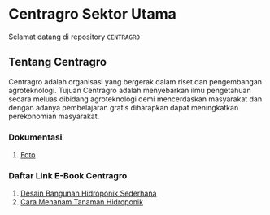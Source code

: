 # Centragro Sektor Utama

Selamat datang di repository `CENTRAGRO`

## Tentang Centragro
Centragro adalah organisasi yang bergerak dalam riset dan pengembangan agroteknologi. Tujuan Centragro adalah menyebarkan ilmu pengetahuan secara meluas dibidang agroteknologi demi mencerdaskan masyarakat dan dengan adanya pembelajaran gratis diharapkan dapat meningkatkan perekonomian masyarakat.

### Dokumentasi
1. [Foto](/foto)

### Daftar Link E-Book Centragro
1. [Desain Bangunan Hidroponik Sederhana](https://raw.githubusercontent.com/centragro/centragro.github.io/f7abc32502b4dc6b9081e79238e1ce3a9307af76/ebook/Desain%20Hidroponik%20Nutrient%20Film%20Transfer.pdf)
2. [Cara Menanam Tanaman Hidroponik](https://raw.githubusercontent.com/centragro/centragro.github.io/f7abc32502b4dc6b9081e79238e1ce3a9307af76/ebook/Standard%20Operasional%20Penanaman%20Hidroponik.pdf)
